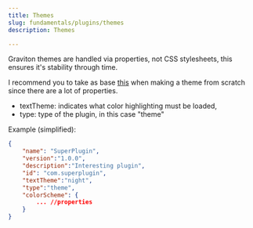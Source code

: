 ```yaml
---
title: Themes
slug: fundamentals/plugins/themes
description: Themes

---
```


Graviton themes are handled via properties, not CSS stylesheets, this ensures it's stability through time.

I recommend you to take as base [this](https://github.com/Graviton-Code-Editor/sample-theme) when making a theme from scratch since there are a lot of properties. 

* textTheme: indicates what color highlighting must be loaded,
* type: type of the plugin, in this case "theme"

Example (simplified):

```json
{
	"name": "SuperPlugin",
	"version":"1.0.0",
	"description":"Interesting plugin",
	"id": "com.superplugin",
	"textTheme":"night",
	"type":"theme",
	"colorScheme": {
		... //properties
	}
}
```